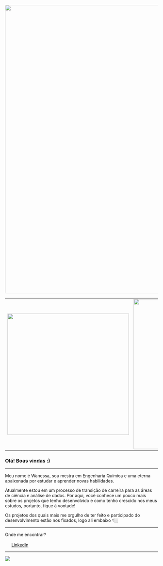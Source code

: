 <img width="950px" align="center" src="https://user-images.githubusercontent.com/92948655/164983778-0c662b6e-11a2-475b-8425-d1ee93c4c541.png" />

<center>
  <table>
    <tr>
        <td><img width="400px" align="center" src="https://github-readme-stats.vercel.app/api/top-langs/?username=wanessamendonca&layout=compact&theme=cobalt" /></td>
        <td><img width="495px" align="center" src="https://github-readme-stats.vercel.app/api?username=wanessamendonca&hide=contribs,prs&show_icons=true&theme=cobalt"/></td>
    </tr>   
  </table>
</center> 

### Olá! Boas vindas :) 

---

Meu nome é Wanessa, sou mestra em Engenharia Química e uma eterna apaixonada por estudar e aprender novas habilidades.

Atualmente estou em um processo de transição de carreira para as áreas de ciência e análise de dados. Por aqui, você conhece um pouco mais sobre os projetos que tenho desenvolvido e como tenho crescido nos meus estudos, portanto, fique à vontade!

Os projetos dos quais mais me orgulho de ter feito e participado do desenvolvimento estão nos fixados, logo ali embaixo 👇🏼

---

Onde me encontrar?

<img src="https://user-images.githubusercontent.com/92948655/164942760-0f507b9f-a3e3-4a23-a268-27f5460fadd7.png" width="17"></img></a> [LinkedIn](https://www.linkedin.com/in/wm852/) 

---

![](https://komarev.com/ghpvc/?username=wanessamendonca&color=blue&style=flat)
